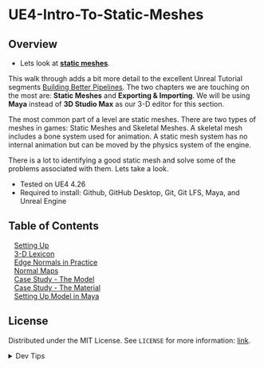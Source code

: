 # UE4-Intro-To-Static-Meshes

<!-- OVERVIEW -->
## Overview
* Lets look at **[static meshes](https://en.wikipedia.org/wiki/Static_mesh)**.

 This walk through adds a bit more detail to the excellent Unreal Tutorial segments [Building Better Pipelines](https://www.unrealengine.com/en-US/onlinelearning-courses/building-better-pipelines).  The two chapters we are touching on the most are: **Static Meshes** and **Exporting & Importing**. We will be using **Maya** instead of **3D Studio Max** as our 3-D editor for this section.

 The most common part of a level are static meshes.  There are two types of meshes in games: Static Meshes and Skeletal Meshes.  A skeletal mesh includes a bone system used for animation.  A static mesh system has no internal animation but can be moved by the physics system of the engine.

 There is a lot to identifying a good static mesh and solve some of the problems associated with them.  Lets take a look.
  

* Tested on UE4 4.26
* Required to install: Github, GitHub Desktop, Git, Git LFS, Maya, and Unreal Engine

<!-- TOC -->
## Table of Contents
<kbd></kbd> &nbsp;&nbsp; [Setting Up](setting-up/README.md#user-content-setting-up) <br>
<kbd></kbd> &nbsp;&nbsp; [3-D Lexicon](lexicon/README.md#user-content-3-d-lexicon) <br>
<kbd></kbd> &nbsp;&nbsp; [Edge Normals in Practice](edge-normals/README.md#user-content-edge-normals-in-practice) <br>
<kbd></kbd> &nbsp;&nbsp; [Normal Maps](normal-maps/README.md#user-content-normal-maps) <br>
<kbd></kbd> &nbsp;&nbsp; [Case Study - The Model](case-study/README.md#user-content-case-study---the-model) <br>
<kbd></kbd> &nbsp;&nbsp; [Case Study - The Material](case-study-material/README.md#user-content-case-study---the-material) <br>
<kbd></kbd> &nbsp;&nbsp; [Setting Up Model in Maya](model-maya/README.md#user-content-setting-up-model-in-maya) <br>

<!-- LICENSE -->
## License
Distributed under the MIT License. See `LICENSE` for more information: [link](LICENSE).


</p>
</details>
<details><summary>Dev Tips</summary>
make git m="add commit message"
</details>
